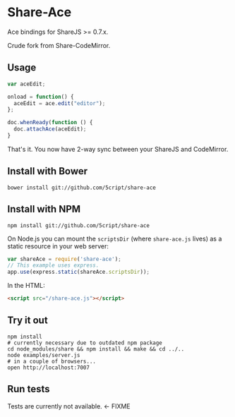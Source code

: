 # Share-Ace
Ace bindings for ShareJS >= 0.7.x.

Crude fork from Share-CodeMirror.

## Usage

```javascript
var aceEdit;

onload = function() {
  aceEdit = ace.edit("editor");
};

doc.whenReady(function () {
  doc.attachAce(aceEdit);
}
```

That's it. You now have 2-way sync between your ShareJS and CodeMirror.

## Install with Bower

```
bower install git://github.com/5cript/share-ace
```

## Install with NPM

```
npm install git://github.com/5cript/share-ace
```

On Node.js you can mount the `scriptsDir` (where `share-ace.js` lives) as a static resource
in your web server:

```javascript
var shareAce = require('share-ace');
// This example uses express.
app.use(express.static(shareAce.scriptsDir));
```

In the HTML:

```html
<script src="/share-ace.js"></script>
```

## Try it out

```
npm install
# currently necessary due to outdated npm package
cd node_modules/share && npm install && make && cd ../..
node examples/server.js
# in a couple of browsers...
open http://localhost:7007
```

## Run tests

Tests are currently not available. <- FIXME

